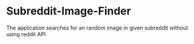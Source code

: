 # Subreddit-Image-Finder
The application searches for an random image in given subreddit without using reddit API
